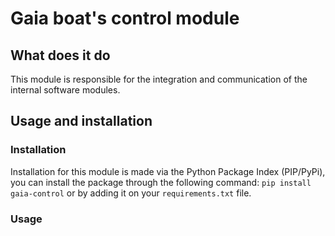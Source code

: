 # Gaia boat's control module
## What does it do

This module is responsible for the integration and communication of the internal software modules.

## Usage and installation

### Installation

Installation for this module is made via the Python Package Index (PIP/PyPi), you can install the package through the following command: `pip install gaia-control` or by adding it on your `requirements.txt` file.

### Usage

